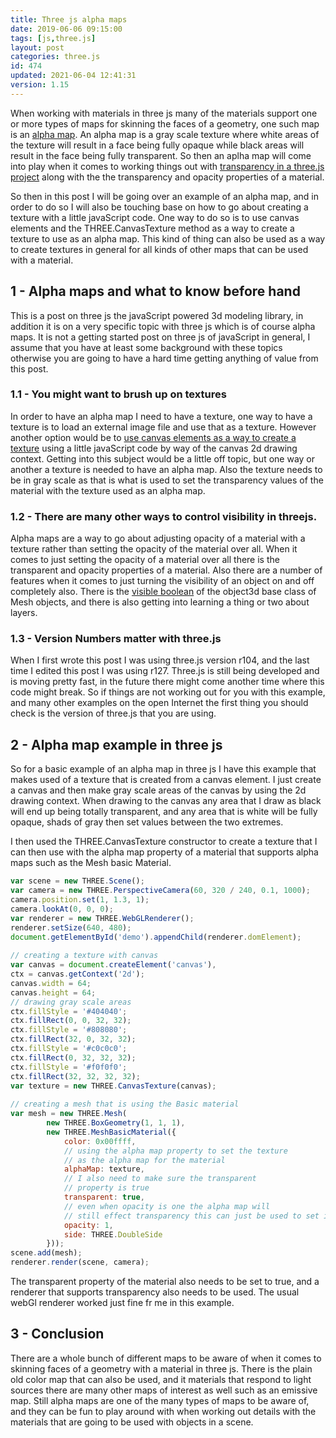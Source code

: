 ```yaml
---
title: Three js alpha maps
date: 2019-06-06 09:15:00
tags: [js,three.js]
layout: post
categories: three.js
id: 474
updated: 2021-06-04 12:41:31
version: 1.15
---
```


When working with materials in three js many of the materials support one or more types of maps for skinning the faces of a geometry, one such map is an [alpha map](https://threejs.org/docs/#api/en/materials/MeshBasicMaterial.alphaMap). An alpha map is a gray scale texture where white areas of the texture will result in a face being fully opaque while black areas will result in the face being fully transparent. So then an aplha map will come into play when it comes to working things out with [transparency in a three.js project](/2021/04/21/threejs-materials-transparent/) along with the the transparency and opacity properties of a material.

So then in this post I will be going over an example of an alpha map, and in order to do so I will also be touching base on how to go about creating a texture with a little javaScript code. One way to do so is to use canvas elements and the THREE.CanvasTexture method as a way to create a texture to use as an alpha map. This kind of thing can also be used as a way to create textures in general for all kinds of other maps that can be used with a material.

<!-- more -->

## 1 - Alpha maps and what to know before hand

This is a post on three js the javaScript powered 3d modeling library, in addition it is on a very specific topic with three js which is of course alpha maps. It is not a getting started post on three js of javaScript in general, I assume that you have at least some background with these topics otherwise you are going to have a hard time getting anything of value from this post.

### 1.1 - You might want to brush up on textures

In order to have an alpha map I need to have a texture, one way to have a texture is to load an external image file and use that as a texture. However another option would be to [use canvas elements as a way to create a texture](/2018/04/17/threejs-canvas-texture/) using a little javaScript code by way of the canvas 2d drawing context. Getting into this subject would be a little off topic, but one way or another a texture is needed to have an alpha map. Also the texture needs to be in gray scale as that is what is used to set the transparency values of the material with the texture used as an alpha map.
### 1.2 - There are many other ways to control visibility in threejs.

Alpha maps are a way to go about adjusting opacity of a material with a texture rather than setting the opacity of the material over all. When it comes to just setting the opacity of a material over all there is the transparent and opacity properties of a material. Also there are a number of features when it comes to just turning the visibility of an object on and off completely also. There is the [visible boolean](/2021/05/24/threejs-object3d-visible/) of the object3d base class of Mesh objects, and there is also getting into learning a thing or two about layers.

### 1.3 - Version Numbers matter with three.js

When I first wrote this post I was using three.js version r104, and the last time I edited this post I was using r127. Three.js is still being developed and is moving pretty fast, in the future there might come another time where this code might break. So if things are not working out for you with this example, and many other examples on the open Internet the first thing you should check is the version of three.js that you are using.

## 2 - Alpha map example in three js

So for a basic example of an alpha map in three js I have this example that makes used of a texture that is created from a canvas element. I just create a canvas and then make gray scale areas of the canvas by using the 2d drawing context. When drawing to the canvas any area that I draw as black will end up being totally transparent, and any area that is white will be fully opaque, shads of gray then set values between the two extremes. 

I then used the THREE.CanvasTexture constructor to create a texture that I can then use with the alpha map property of a material that supports alpha maps such as the Mesh basic Material.

```js
var scene = new THREE.Scene();
var camera = new THREE.PerspectiveCamera(60, 320 / 240, 0.1, 1000);
camera.position.set(1, 1.3, 1);
camera.lookAt(0, 0, 0);
var renderer = new THREE.WebGLRenderer();
renderer.setSize(640, 480);
document.getElementById('demo').appendChild(renderer.domElement);
 
// creating a texture with canvas
var canvas = document.createElement('canvas'),
ctx = canvas.getContext('2d');
canvas.width = 64;
canvas.height = 64;
// drawing gray scale areas
ctx.fillStyle = '#404040';
ctx.fillRect(0, 0, 32, 32);
ctx.fillStyle = '#808080';
ctx.fillRect(32, 0, 32, 32);
ctx.fillStyle = '#c0c0c0';
ctx.fillRect(0, 32, 32, 32);
ctx.fillStyle = '#f0f0f0';
ctx.fillRect(32, 32, 32, 32);
var texture = new THREE.CanvasTexture(canvas);
 
// creating a mesh that is using the Basic material
var mesh = new THREE.Mesh(
        new THREE.BoxGeometry(1, 1, 1),
        new THREE.MeshBasicMaterial({
            color: 0x00ffff,
            // using the alpha map property to set the texture
            // as the alpha map for the material
            alphaMap: texture,
            // I also need to make sure the transparent
            // property is true
            transparent: true,
            // even when opacity is one the alpha map will 
            // still effect transparency this can just be used to set it even lower
            opacity: 1,
            side: THREE.DoubleSide
        }));
scene.add(mesh);
renderer.render(scene, camera);
```

The transparent property of the material also needs to be set to true, and a renderer that supports transparency also needs to be used. The usual webGl renderer worked just fine fr me in this example.

## 3 - Conclusion

There are a whole bunch of different maps to be aware of when it comes to skinning faces of a geometry with a material in three js. There is the plain old color map that can also be used, and it materials that respond to light sources there are many other maps of interest as well such as an emissive map. Still alpha maps are one of the many types of maps to be aware of, and they can be fun to play around with when working out details with the materials that are going to be used with objects in a scene.

